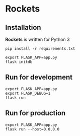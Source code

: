 # Rockets

## Installation

**Rockets** is written for Python 3

```
pip install -r requirements.txt

export FLASK_APP=app.py
flask initdb
```

## Run for development

```
export FLASK_APP=app.py
export FLASK_DEBUG=1
flask run
```

## Run for production

```
export FLASK_APP=app.py
flask run --host=0.0.0.0
```
